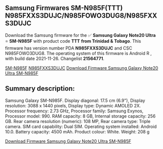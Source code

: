 <h2>Samsung Firmwares SM-N985F(TTT) N985FXXS3DUJC/N985FOWO3DUG8/N985FXXS3DUJC</h2>
Download the Samsung firmware for the ✅ <strong>Samsung Galaxy Note20 Ultra </strong> ⭐ <strong>SM-N985F</strong> with product code <strong>TTT</strong> <strong> from Trinidad & Tobago</strong>. This firmware has version number PDA <strong>N985FXXS3DUJC</strong> and CSC N985FOWO3DUG8. The operating system of this firmware is Android R , with build date 2021-11-26. Changelist <strong>21564771</strong>.


[SM-N985F](https://samfirm.shop/samsung/model/SM-N985F)
[N985FXXS3DUJC](https://samfirm.shop/samsung/pda/N985FXXS3DUJC)
[Download Firmware Samsung Galaxy Note20 Ultra SM-N985F](https://samfirm.shop/samsung/firmware/477781)
<h2>Summary description:</h2>
<p>Samsung Galaxy SM-N985F. Display diagonal: 17.5 cm (6.9"), Display resolution: 3088 x 1440 pixels, Display type: Dynamic AMOLED 2X. Processor frequency: 2.73 GHz, Processor family: Samsung Exynos, Processor model: 990. RAM capacity: 8 GB, Internal storage capacity: 256 GB. Rear camera resolution (numeric): 108 MP, Rear camera type: Triple camera. SIM card capability: Dual SIM. Operating system installed: Android 10.0. Battery capacity: 4500 mAh. Product colour: White. Weight: 208 g</p>


[Download Firmware Samsung Galaxy Note20 Ultra SM-N985F](https://samfirm.shop/samsung/firmware/477781)
